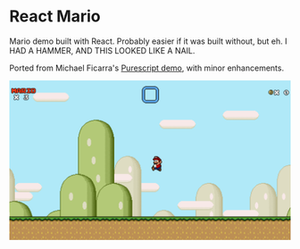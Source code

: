 # React Mario
Mario demo built with React. Probably easier if it was built without, but eh. I HAD A HAMMER, AND THIS LOOKED LIKE A NAIL.

Ported from Michael Ficarra's [Purescript demo](https://github.com/michaelficarra/purescript-demo-mario), with minor enhancements.

![React Mario](screenshot.png)
